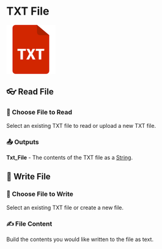 # TXT File

![Read and Write .TXT Files](../../.gitbook/assets/txt.png)

## 👓 Read File

### 📂 Choose File to Read

Select an existing TXT file to read or upload a new TXT file.

### 📤 Outputs

**Txt\_File** - The contents of the TXT file as a [String](../../getting_started/variables.md#string).

## 📝 Write File

### 📂 Choose File to Write

Select an existing TXT file or create a new file.

### ✍ File Content

Build the contents you would like written to the file as text.

